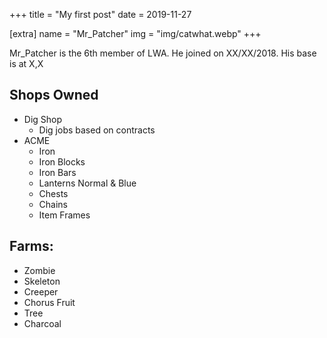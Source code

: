 +++
title = "My first post"
date = 2019-11-27

[extra]
name = "Mr_Patcher"
img = "img/catwhat.webp"
+++

Mr_Patcher is the 6th member of LWA. He joined on XX/XX/2018. His base is at X,X

## Shops Owned
- Dig Shop
	- Dig jobs based on contracts
- ACME
	- Iron
	- Iron Blocks
	- Iron Bars
	- Lanterns Normal & Blue
	- Chests
	- Chains
	- Item Frames

## Farms:
- Zombie 
- Skeleton
- Creeper
- Chorus Fruit
- Tree
- Charcoal
